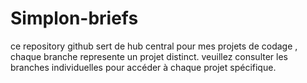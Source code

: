 # Simplon-briefs
ce repository github sert de hub central pour mes projets de codage , chaque branche represente un projet distinct. veuillez consulter les branches individuelles pour accéder à chaque projet spécifique.
